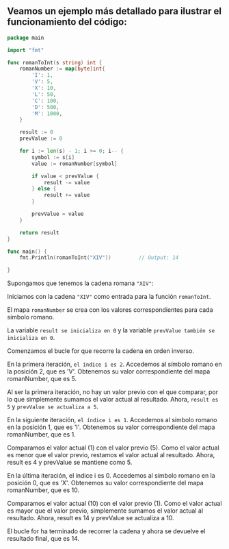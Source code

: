## Veamos un ejemplo más detallado para ilustrar el funcionamiento del código:

```go
package main

import "fmt"

func romanToInt(s string) int {
	romanNumber := map[byte]int{
		'I': 1,
		'V': 5,
		'X': 10,
		'L': 50,
		'C': 100,
		'D': 500,
		'M': 1000,
	}

	result := 0
	prevValue := 0

	for i := len(s) - 1; i >= 0; i-- {
		symbol := s[i]
		value := romanNumber[symbol]

		if value < prevValue {
			result -= value
		} else {
			result += value
		}

		prevValue = value
	}

	return result
}

func main() {
	fmt.Println(romanToInt("XIV"))         // Output: 14

}
```

Supongamos que tenemos la cadena romana `"XIV"`:

Iniciamos con la cadena `"XIV"` como entrada para la función `romanToInt`.

El mapa `romanNumber` se crea con los valores correspondientes para cada símbolo romano.

La variable `result se inicializa en 0` y la variable `prevValue también se inicializa en 0`.

Comenzamos el bucle for que recorre la cadena en orden inverso.

En la primera iteración, `el índice i es 2`. Accedemos al símbolo romano en la posición 2, que es 'V'. Obtenemos su valor correspondiente del mapa romanNumber, que es 5.

Al ser la primera iteración, no hay un valor previo con el que comparar, por lo que simplemente sumamos el valor actual al resultado. Ahora, `result es 5` y `prevValue se actualiza a 5`.

En la siguiente iteración, `el índice i es 1`. Accedemos al símbolo romano en la posición 1, que es 'I'. Obtenemos su valor correspondiente del mapa romanNumber, que es 1.

Comparamos el valor actual (1) con el valor previo (5). Como el valor actual es menor que el valor previo, restamos el valor actual al resultado. Ahora, result es 4 y prevValue se mantiene como 5.

En la última iteración, el índice i es 0. Accedemos al símbolo romano en la posición 0, que es 'X'. Obtenemos su valor correspondiente del mapa romanNumber, que es 10.

Comparamos el valor actual (10) con el valor previo (1). Como el valor actual es mayor que el valor previo, simplemente sumamos el valor actual al resultado. Ahora, result es 14 y prevValue se actualiza a 10.

El bucle for ha terminado de recorrer la cadena y ahora se devuelve el resultado final, que es 14.